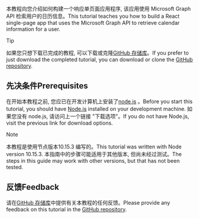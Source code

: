 <!-- markdownlint-disable MD002 MD041 -->

<span data-ttu-id="5e264-101">本教程向您介绍如何构建一个响应单页面应用程序, 该应用使用 Microsoft Graph API 检索用户的日历信息。</span><span class="sxs-lookup"><span data-stu-id="5e264-101">This tutorial teaches you how to build a React single-page app that uses the Microsoft Graph API to retrieve calendar information for a user.</span></span>

> [!TIP]
> <span data-ttu-id="5e264-102">如果您只想下载已完成的教程, 可以下载或克隆[GitHub 存储库](https://github.com/microsoftgraph/msgraph-training-reactspa)。</span><span class="sxs-lookup"><span data-stu-id="5e264-102">If you prefer to just download the completed tutorial, you can download or clone the [GitHub repository](https://github.com/microsoftgraph/msgraph-training-reactspa).</span></span>

## <a name="prerequisites"></a><span data-ttu-id="5e264-103">先决条件</span><span class="sxs-lookup"><span data-stu-id="5e264-103">Prerequisites</span></span>

<span data-ttu-id="5e264-104">在开始本教程之前, 您应已在开发计算机上安装了[node.js](https://nodejs.org) 。</span><span class="sxs-lookup"><span data-stu-id="5e264-104">Before you start this tutorial, you should have [Node.js](https://nodejs.org) installed on your development machine.</span></span> <span data-ttu-id="5e264-105">如果您没有 node.js, 请访问上一个链接 "下载选项"。</span><span class="sxs-lookup"><span data-stu-id="5e264-105">If you do not have Node.js, visit the previous link for download options.</span></span>

> [!NOTE]
> <span data-ttu-id="5e264-106">本教程是使用节点版本10.15.3 编写的。</span><span class="sxs-lookup"><span data-stu-id="5e264-106">This tutorial was written with Node version 10.15.3.</span></span> <span data-ttu-id="5e264-107">本指南中的步骤可能适用于其他版本, 但尚未经过测试。</span><span class="sxs-lookup"><span data-stu-id="5e264-107">The steps in this guide may work with other versions, but that has not been tested.</span></span>

## <a name="feedback"></a><span data-ttu-id="5e264-108">反馈</span><span class="sxs-lookup"><span data-stu-id="5e264-108">Feedback</span></span>

<span data-ttu-id="5e264-109">请在[GitHub 存储库](https://github.com/microsoftgraph/msgraph-training-reactspa)中提供有关本教程的任何反馈。</span><span class="sxs-lookup"><span data-stu-id="5e264-109">Please provide any feedback on this tutorial in the [GitHub repository](https://github.com/microsoftgraph/msgraph-training-reactspa).</span></span>